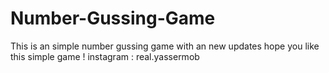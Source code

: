 # Number-Gussing-Game
This is an simple number gussing game with an new updates hope you like this simple game !
instagram : real.yassermob
